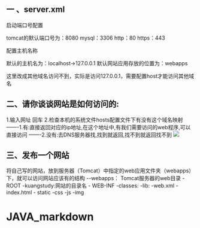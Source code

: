 ## 一 、server.xml
启动端口号配置

tomcat的默认端口号为：8080
mysql：3306
http：80
https：443

<Connector port="8081" protocol="HTTP/1.1"
connectionTimeout="20000"
redirectPort="8443" />
配置主机名称

默认的主机名为：localhost->127.0.0.1
默认网站应用存放的位置为：webapps

<Host name="www.qinjiang.com" appBase="webapps"
unpackWARs="true" autoDeploy="true">
这里改成其他域名访问不到，实际是访问127.0.0.1，需要配置host才能访问其他域名
## 二、请你谈谈网站是如何访问的:
1.输入网址 回车
2.检查本机的系统文件hosts配置文件下有没有这个域名映射
——-1.有:直接返回对应的ip地址,在这个地址中,有我们需要访问的web程序,可以直接访问
——-2.没有:去DNS服务器找,找到就返回,找不到就返回找不到
![](https://kuangstudy.oss-cn-beijing.aliyuncs.com/bbs/2021/07/08/kuangstudy7e6c7094-3b69-4b79-a24b-40c78f37e2cf.png)

## 三、发布一个网站
将自己写的网站，放到服务器（Tomcat）中指定的web应用文件夹（webapps）下，就可以访问网站应该有的结构
--webapps： Tomcat服务器的web目录
   -ROOT
   -kuangstudy:网站的目录名
       - WEB-INF
	      -classes:
		  -lib:
	      -web.xml
	   - index.html
	   - static
	       -css
		   -js
		   -img
# JAVA_markdown
